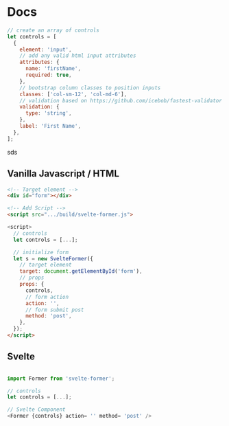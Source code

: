 <link rel="stylesheet" href="/static/styles/style.css" />


# Docs


```javascript
// create an array of controls
let controls = [
  {
    element: 'input',
    // add any valid html input attributes
    attributes: {
      name: 'firstName',
      required: true,
    },
    // bootstrap column classes to position inputs
    classes: ['col-sm-12', 'col-md-6'],
    // validation based on https://github.com/icebob/fastest-validator
    validation: {
      type: 'string',
    },
    label: 'First Name',
  },
];
```

sds

## Vanilla Javascript / HTML

```html
<!-- Target element -->
<div id="form"></div>

<!-- Add Script -->
<script src=".../build/svelte-former.js">

<script>
  // controls
  let controls = [...];

  // initialize form
  let s = new SvelteFormer({
    // target element
    target: document.getElementById('form'),
    // props
    props: {
      controls,
      // form action
      action: '',
      // form submit post
      method: 'post',
    },
  });
</script>
```

## Svelte

```javascript

import Former from 'svelte-former';

// controls
let controls = [...];

// Svelte Component
<Former {controls} action= '' method= 'post' />

```


<script>

  document.querySelector('h1:first-child').remove()

</script>